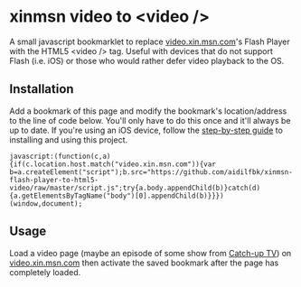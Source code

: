 xinmsn video to &lt;video /&gt;
=============

A small javascript bookmarklet to replace [video.xin.msn.com](http://video.xin.msn.com)'s Flash Player with the HTML5 &lt;video /&gt; tag. Useful with devices that do not support Flash (i.e. iOS) or those who would rather defer video playback to the OS.

Installation
---
Add a bookmark of this page and modify the bookmark's location/address to the line of code below. You'll only have to do this once and it'll always be up to date. If you're using an iOS device, follow the [step-by-step guide](https://github.com/aidilfbk/xinmsn-flash-player-to-html5-video/wiki/iOS-Installation-Usage) to installing and using this project.

	javascript:(function(c,a){if(c.location.host.match("video.xin.msn.com")){var b=a.createElement("script");b.src="https://github.com/aidilfbk/xinmsn-flash-player-to-html5-video/raw/master/script.js";try{a.body.appendChild(b)}catch(d){a.getElementsByTagName("body")[0].appendChild(b)}}})(window,document);

Usage
---
Load a video page (maybe an episode of some show from [Catch-up TV](http://video.xin.msn.com/browse/catch-up-tv)) on [video.xin.msn.com](http://video.xin.msn.com) then activate the saved bookmark after the page has completely loaded.